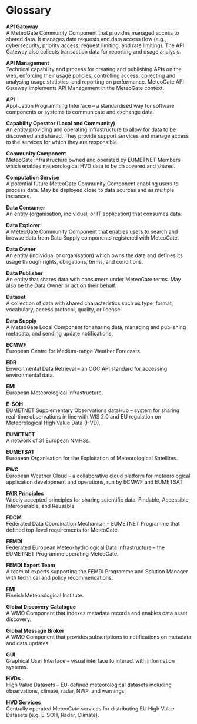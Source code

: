 # Glossary

**API Gateway**  
A MeteoGate Community Component that provides managed access to shared data. It manages data requests and data access flow (e.g., cybersecurity, priority access, request limiting, and rate limiting). The API Gateway also collects transaction data for reporting and usage analysis.

**API Management**  
Technical capability and process for creating and publishing APIs on the web, enforcing their usage policies, controlling access, collecting and analysing usage statistics, and reporting on performance. MeteoGate API Gateway implements API Management in the MeteoGate context.

**API**  
Application Programming Interface – a standardised way for software components or systems to communicate and exchange data.

**Capability Operator (Local and Community)**  
An entity providing and operating infrastructure to allow for data to be discovered and shared. They provide support services and manage access to the services for which they are responsible.

**Community Component**  
MeteoGate infrastructure owned and operated by EUMETNET Members which enables meteorological HVD data to be discovered and shared.

**Computation Service**  
A potential future MeteoGate Community Component enabling users to process data. May be deployed close to data sources and as multiple instances.

**Data Consumer**  
An entity (organisation, individual, or IT application) that consumes data.

**Data Explorer**  
A MeteoGate Community Component that enables users to search and browse data from Data Supply components registered with MeteoGate.

**Data Owner**  
An entity (individual or organisation) which owns the data and defines its usage through rights, obligations, terms, and conditions.

**Data Publisher**  
An entity that shares data with consumers under MeteoGate terms. May also be the Data Owner or act on their behalf.

**Dataset**  
A collection of data with shared characteristics such as type, format, vocabulary, access protocol, quality, or license.

**Data Supply**  
A MeteoGate Local Component for sharing data, managing and publishing metadata, and sending update notifications.

**ECMWF**  
European Centre for Medium-range Weather Forecasts.

**EDR**  
Environmental Data Retrieval – an OGC API standard for accessing environmental data.

**EMI**  
European Meteorological Infrastructure.

**E-SOH**  
EUMETNET Supplementary Observations dataHub – system for sharing real-time observations in line with WIS 2.0 and EU regulation on Meteorological High Value Data (HVD).

**EUMETNET**  
A network of 31 European NMHSs.

**EUMETSAT**  
European Organisation for the Exploitation of Meteorological Satellites.

**EWC**  
European Weather Cloud – a collaborative cloud platform for meteorological application development and operations, run by ECMWF and EUMETSAT.

**FAIR Principles**  
Widely accepted principles for sharing scientific data: Findable, Accessible, Interoperable, and Reusable.

**FDCM**  
Federated Data Coordination Mechanism – EUMETNET Programme that defined top-level requirements for MeteoGate.

**FEMDI**  
Federated European Meteo-hydrological Data Infrastructure – the EUMETNET Programme operating MeteoGate.

**FEMDI Expert Team**  
A team of experts supporting the FEMDI Programme and Solution Manager with technical and policy recommendations.

**FMI**  
Finnish Meteorological Institute.

**Global Discovery Catalogue**  
A WMO Component that indexes metadata records and enables data asset discovery.

**Global Message Broker**  
A WMO Component that provides subscriptions to notifications on metadata and data updates.

**GUI**  
Graphical User Interface – visual interface to interact with information systems.

**HVDs**  
High Value Datasets – EU-defined meteorological datasets including observations, climate, radar, NWP, and warnings.

**HVD Services**  
Centrally operated MeteoGate services for distributing EU High Value Datasets (e.g. E-SOH, Radar, Climate). *<To be further defined>*